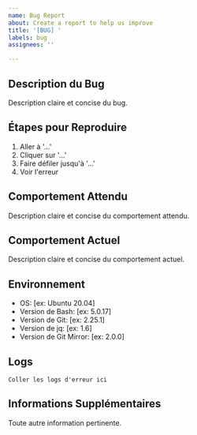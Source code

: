 ```yaml
---
name: Bug Report
about: Create a report to help us improve
title: '[BUG] '
labels: bug
assignees: ''

---
```


## Description du Bug

Description claire et concise du bug.

## Étapes pour Reproduire

1. Aller à '...'
2. Cliquer sur '...'
3. Faire défiler jusqu'à '...'
4. Voir l'erreur

## Comportement Attendu

Description claire et concise du comportement attendu.

## Comportement Actuel

Description claire et concise du comportement actuel.

## Environnement

- OS: [ex: Ubuntu 20.04]
- Version de Bash: [ex: 5.0.17]
- Version de Git: [ex: 2.25.1]
- Version de jq: [ex: 1.6]
- Version de Git Mirror: [ex: 2.0.0]

## Logs

```
Coller les logs d'erreur ici
```

## Informations Supplémentaires

Toute autre information pertinente.
